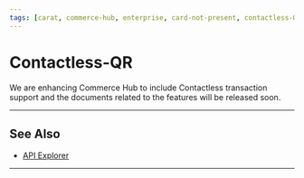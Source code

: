 ```yaml
---
tags: [carat, commerce-hub, enterprise, card-not-present, contactless-QR]
---
```


# Contactless-QR

We are enhancing Commerce Hub to include Contactless transaction support and the documents related to the features will be released soon.

---

## See Also

- [API Explorer](../api/?type=post&path=/payments/v1/charges)

---
